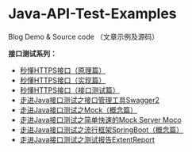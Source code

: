 # Java-API-Test-Examples
Blog Demo &amp; Source code （文章示例及源码）

**接口测试系列：**
-  [秒懂HTTPS接口（原理篇）](http://mp.weixin.qq.com/s?__biz=MzIwNDY3MDg1OA==&mid=2247484656&idx=1&sn=6088d53d91cc6ff0607fdb10113ebd78&chksm=973dd615a04a5f0341062a4cadb6d8d503882d1ecda9ff9a5f5d98f2a2dd067b82151fc5ec16&scene=21#wechat_redirect)
- [秒懂HTTPS接口（实现篇）](http://mp.weixin.qq.com/s?__biz=MzIwNDY3MDg1OA==&mid=2247484656&idx=2&sn=c02309b09f1d06e820a2a147d7e9e658&chksm=973dd615a04a5f03214fc8211ba80ee480d50c3068760999678b9881cb401415205fd3807b31&scene=21#wechat_redirect)
- [秒懂HTTPS接口（接口测试篇）](http://mp.weixin.qq.com/s?__biz=MzIwNDY3MDg1OA==&mid=2247484664&idx=1&sn=6f1137c87dd52b998d67de2f6cd043bc&chksm=973dd61da04a5f0b5af9b4d6a5797a59f95f746e69c3c3c4d5920ead63530658f5b0ff0daaf0&scene=21#wechat_redirect)
- [走进Java接口测试之接口管理工具Swagger2](http://mp.weixin.qq.com/s?__biz=MzIwNDY3MDg1OA==&mid=2247484704&idx=1&sn=4248953e1b1ba99386e0cb507ba9c310&chksm=973dd7c5a04a5ed334c9b0f63e87e95aedd3581a6dc48e47407c6e6baf4b4eb13439a28dacd9&scene=21#wechat_redirect)
- [走进Java接口测试之Mock（概念篇）](http://mp.weixin.qq.com/s?__biz=MzIwNDY3MDg1OA==&mid=2247484711&idx=1&sn=f7daa9a8e6b61a972c630f875d210ef3&chksm=973dd7c2a04a5ed45e448bc3120c153ea0211c6564eeb2fa527cbaa793804ed36e86dc47c093&scene=21#wechat_redirect)
- [走进Java接口测试之简单快速的Mock Server Moco](http://mp.weixin.qq.com/s?__biz=MzIwNDY3MDg1OA==&mid=2247484731&idx=1&sn=dcf587ed643be886312d7538b7867e38&chksm=973dd7dea04a5ec8e65943c552d3baae91815cee6a1e53165ca88fe49e4e85362ebfc44cd5ba&scene=21#wechat_redirect)
- [走进Java接口测试之流行框架SpringBoot（概念篇）](http://mp.weixin.qq.com/s?__biz=MzIwNDY3MDg1OA==&mid=2247484738&idx=1&sn=b8008ee9121f861e0287037f078cb6cf&chksm=973dd7a7a04a5eb13d0d323a5900d696d4c2ce0c022c57cdc97d2b3fb7ecc1c3786944e2207e&scene=21#wechat_redirect)
- [走进Java接口测试之测试报告ExtentReport](https://mp.weixin.qq.com/s?__biz=MzIwNDY3MDg1OA==&mid=2247484764&idx=1&sn=c3ef5c74dd01e4e55c327900f399b2cd&chksm=973dd7b9a04a5eaf32c898e276a081e0afe7b2defa2e235200771ec92d5492b3658886e8f7f4&token=1141811497&lang=zh_CN#rd)
